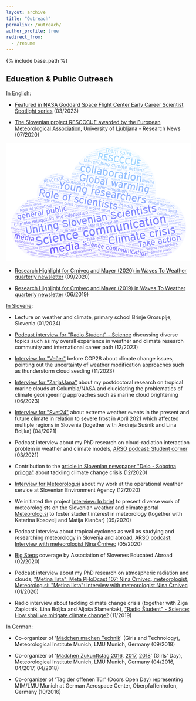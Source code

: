 ```yaml
---
layout: archive
title: "Outreach"
permalink: /outreach/
author_profile: true
redirect_from:
  - /resume
---
```


{% include base_path %}

## Education & Public Outreach

<u>In English</u>:

* [Featured in NASA Goddard Space Flight Center Early Career Scientist Spotlight series](https://science.gsfc.nasa.gov/600/ECSS/Nina-Crnivec.html) (03/2023)<br/>

* [The Slovenian project RESCCCUE awarded by the European Meteorological Association](https://www.uni-lj.si/research_and_development/research_news/interdisciplinary_research/2020070315391882/the_slovenian_project_rescccue_awarded_by_the_european_meteorological_association/), University of Ljubljana - Research News (07/2020)

![RESCCCUE Word Art](/images/RESCCCUE_WordArt.png)

* [Research Highlight for Crnivec and Mayer (2020) in Waves To Weather quarterly newsletter](https://www.wavestoweather.de/communication/dissemination-activities/publications/quarterly_newsletter/2020/w2w_newsletter_q3_2020.pdf) (09/2020)<br/>

* [Research Highlight for Crnivec and Mayer (2019) in Waves To Weather quarterly newsletter](https://www.wavestoweather.de/communication/dissemination-activities/publications/quarterly_newsletter/2019/w2w_newsletter_q2_20191.pdf) (06/2019)<br/>

<u>In Slovene</u>:

* Lecture on weather and climate, primary school Brinje Grosuplje, Slovenia (01/2024)

* [Podcast interview for "Radio Študent" - Science](https://radiostudent.si/znanost/odprti-termin-za-znanost/nocni-program-znanstvene-redakcije-0) discussing diverse topics such as my overall experience in weather and climate research community and international career path (12/2023)

* [Interview for "Večer"](https://vecer.com/slovenija/resevanje-sveta-pred-podnebnim-zlomom-lahko-clovek-spreminja-vreme-in-podnebje-10344702) before COP28 about climate change issues, pointing out the uncertainty of weather modification approaches such as thunderstorm cloud seeding (11/2023)

* [Interview for "Zarja/Jana"](https://novice.svet24.si/revija/jana/clanek/zgodbe/649140df5a399/kako-naredis-oblak) about my postdoctoral research on tropical marine clouds at Columbia/NASA and elucidating the problematics of climate geoingeering approaches such as marine cloud brightening (06/2023)

* [Interview for "Svet24"](https://novice.svet24.si/clanek/novice/slovenija/6073055dc2e54/najvec-skode-bodo-utrpeli-slovenski-sadjarji-vinogradniki-in-cebelarji) about extreme weather events in the present and future climate in relation to severe frost in April 2021 which affected multiple regions in Slovenia (together with Andreja Sušnik and Lina Boljka) (04/2021)

* Podcast interview about my PhD research on cloud-radiation interaction problem in weather and climate models, [ARSO podcast: Student corner](https://meteo.arso.gov.si/uploads/probase/www/fproduct/media/sl/podcast/podcast_20210317_ep057.mp3) (03/2021)

* Contribution to the [article in Slovenian newspaper "Delo - Sobotna priloga"](https://www.delo.si/sobotna-priloga/razglednice-z-vroce-strani-alp/) about tackling climate change crisis (12/2020)

* [Interview for Meteorolog.si](https://meteorolog.si/index.php/2020/12/18/nina-crnivec/) about my work at the operational weather service at Slovenian Environment Agency (12/2020)

* We initiated the project [Interview: In brief](http://meteorolog.si/index.php/2020/09/15/napovednik-intervjuji-na-kratko/) to present diverse work of meteorologists on the Slovenian weather and climate portal [Meteorolog.si](http://meteorolog.si/) to foster student interest in meteorology (together with Katarina Kosovelj and Matija Klančar) (09/2020)

* Podcast interview about tropical cyclones as well as studying and researching meteorology in Slovenia and abroad, [ARSO podcast: Interview with meteorologist Nina Črnivec](http://www.meteo.si/uploads/probase/www/fproduct/media/sl/podcast/podcast_20200520_ep040.mp3) (05/2020)

* [Big Steps](https://www.facebook.com/dvtis/photos/a.1017215245070418/1956902154435051/?type=3&theater) coverage by Association of Slovenes Educated Abroad (02/2020)

* Podcast interview about my PhD research on atmospheric radiation and clouds, ["Metina lista": Meta PHoDcast 107: Nina Črnivec, meteorologist](https://metinalista.si/meta-phodcast-107-nina-crnivec-meteorologinja/), [Meteorolog.si: "Metina lista": Interview with meteorologist Nina Črnivec](http://meteorolog.si/index.php/2020/02/03/metina-lista-intervju-z-meteorologinjo-nino-crnivec/) (01/2020)

* Radio interview about tackling climate change crisis (together with Žiga Zaplotnik, Lina Boljka and Aljoša Slameršak), ["Radio Študent" - Science: How shall we mitigate climate change?](https://radiostudent.si/znanost/zr-intervju/kako-bomo-bla%C5%BEili-podnebne-spremembe?fbclid=IwAR2y3n6dfT9tYwNvE19qQpJQxxlx4NXMCNswiruB8Ier-CspBRPHdpXCQM4) (11/2019)<br/> 

<!---
* Our 'Request of Slovenian researchers to take immediate action on improving the climate change mitigation and adaptation policy' (joint work with [Žiga Zaplotnik](https://zaplotnik.github.io/), [Lina Boljka](https://lina-boljka.github.io/) and [Aljoša Slameršak](https://ictaweb.uab.cat/personal_detail.php?id=4088)) has received extensive media coverage (11-12/2019):
> - **RTV-SLO (MMC):** [Znanstveniki: Slovenija ne kaže pripravljenosti, da bi se na podnebne spremembe odločno odzvala](https://www.rtvslo.si/okolje/novice/znanstveniki-slovenija-ne-kaze-pripravljenosti-da-bi-se-na-podnebne-spremembe-odlocno-odzvala/504612?fbclid=IwAR2Px1cLtDykMJxNszkG6MI1QDOM2LneGWqK70LchAvEST9RBr_VWVjM-7Y)<br/> 
> - **24 ur:** [Odprto pismo: Podnebne spremembe ogrožajo življenja več kot milijarde ljudi](https://www.24ur.com/novice/slovenija/razocarani-slovenski-znanstveniki-politiki-se-ne-zavedajo-resnosti-problema.html)<br/> 
> - **Dnevnik:** [Slovenski raziskovalci pozivajo k odločnemu ukrepanju za blaženje podnebnih sprememb](https://www.dnevnik.si/1042913601/slovenija/slovenski-raziskovalci-pozivajo-k-odlocnemu-ukrepanju-za-blazenje-podnebnih-sprememb)<br/> 
> - **Delo in Sobotna priloga:** [Slovenski raziskovalci pozivajo politiko: Sprejmite bolj ambiciozen podnebni načrt!](https://www.delo.si/novice/okolje/slovenski-raziskovalci-pozivajo-politiko-sprejmite-bolj-ambiciozen-podnebni-nacrt-247970.html)<br/>  
> - **STA-Znanost:** [Slovenski raziskovalci pozivajo k odločnemu ukrepanju za blaženje podnebnih sprememb](http://znanost.sta.si/2696264/slovenski-raziskovalci-pozivajo-k-odlocnemu-ukrepanju-za-blazenje-podnebnih-sprememb)<br/> 
> - **Mladina:** [Slovenski znanstveniki o podnebnih spremembah: Naša moralna in etična dolžnost je pozvati k ukrepanju](https://www.mladina.si/194097/slovenski-znanstveniki-o-podnebnih-spremembah-nasa-moralna-in-eticna-dolznost-je-pozvati-k-ukr/)<br/>  
> - **Večer:** [Znanstveniki pozivajo vlado, državni zbor in državni svet: "Ukrepajte!"](https://www.vecer.com/znanstveniki-pozivajo-vlado-drzavni-zbor-in-drzavni-svet-ukrepajte-10089051)<br/> 
> - **Slovenske novice:** [Grožnje Pahorju in Šarcu: pred Slovenijo katastrofalne spremembe](https://www.slovenskenovice.si/novice/slovenija/clanek/groznje-pahorju-in-sarcu-pred-slovenijo-katastrofalne-spremembe-247919)<br/>  
> - **Finance:** [Slovenski raziskovalci: vlada naj vključi podnebno problematiko v obvezen šolski program](https://oe.finance.si/8954794)<br/> 
> - **Politiks:** [Slovenski raziskovalci pozivajo k odločnemu ukrepanju za blaženje podnebnih sprememb](http://www.politikis.si/2019/11/slovenski-raziskovalci-pozivajo-k-odlocnemu-ukrepanju-za-blazenje-podnebnih-sprememb/)<br/> 
> - **TIMES.si:** [Slovenski raziskovalci: vlada naj vključi podnebno problematiko v obvezen šolski program](http://www.times.si/slovenija/slovenski-raziskovalci-vlada-naj-vkljuci-podnebno-problematiko-v-obvezen-solski-program--8eab3057b4f399f34eedc14a0423913804034be6.html)<br/> 
> - **Meteorolog.si** (November): [Podnebne spremembe – Odprto pismo](http://meteorolog.si/index.php/2019/11/11/podnebne-spremembe-odprto-pismo/)<br/> 
> - **Meteorolog.si** (December): [Odzivi na Zahtevo slovenskih raziskovalcev za sprejetje takojšnjih ukrepov za blaženje podnebnih sprememb in prilagajanje nanje](http://meteorolog.si/index.php/2019/12/13/odzivi-na-zahtevo-slovenskih-raziskovalcev-za-sprejetje-takojsnjih-ukrepov-za-blazenje-podnebnih-sprememb-in-prilagajanje-nanje/)<br/> 
> - **Zeleni Genij:** [Odprto pismo: Podnebne spremembe ogrožajo življenja več kot milijarde ljudi](https://zelenigenij.24ur.com/odprto-pismo-podnebne-spremembe-ogrozajo-zivljenja-vec-kot-milijarde-ljudi.html)<br/> 
> - **Kvardakadabra:** [Zahteva slovenskih znanstvenikov za sprejetje takojšnjih ukrepov  za blaženje podnebnih sprememb in prilagajanje nanje](https://www.scribd.com/document/434444707/Zahteva-slovenskih-znanstvenikov-za-sprejetje-takoj%C5%A1njih-ukrepov-za-bla%C5%BEenje-podnebnih-sprememb-in-prilagajanje-nanje?fbclid=IwAR07Noqc0WUfEeGxoe44hf0LuPNbSMlc3NKxCK9OCj7hNXaymeyW7ozgUGg)<br/> 
> - **Metropolitan:** [120 slovenskih strokovnjakov za odločno ukrepanje pri blaženju podnebnih sprememb](https://www.metropolitan.si/aktualno/120-slovenskih-strokovnjakov-za-odlocno-ukrepanje-pri-blazenju-podnebnih-sprememb/)<br/> 
> - **Hudo:** [Zaskrbljeni slovenski raziskovalci državo pozivajo k sprejetju takojšnjih ukrepov za blaženje podnebnih sprememb in prilagajanju nanje](https://hudo.com/si/2019/11/11/zaskrbljeni-slovenski-raziskovalci-drzavo-pozivajo-k-sprejetju-takojsnjih-ukrepov-za-blazenje-podnebnih-sprememb-prilagajanju-nanje/)<br/> 
> - **Svet24:** [Slovenija ne kaže pripravljenosti, da bi se na grožnjo podnebnih sprememb odzvala z odločnimi ukrepi](https://novice.svet24.si/clanek/novice/svet/5df8e1f62d92a/slovenija-ne-kaze-pripravljenosti-da-bi-se-na-groznjo-podnebnih-sprememb-odzvala-z-odlocnimi-ukrepi)<br/> 
> - **Zarja/Jana** (November): [Smo pozabili? Ljudje umirajo!](https://revijazarja.si/clanek/ljudje/5dd2bb059e1b5/smo-pozabili-ljudje-umirajo)<br/> 
> - **Zarja/Jana** (December): [Smo v usodnem času za človeštvo](https://revijazarja.si/clanek/zgodbe/5dee3441f3ac2/smo-v-usodnem-casu-za-clovestvo)<br/> 
> - **ARSO podcast:** [Podnebne spremembe - ukrepajmo zdaj!](https://meteo.arso.gov.si/uploads/probase/www/fproduct/media/sl/podcast/podcast_20191204_ep027.mp3)<br/> 
> - **Radio Študent:** [Kako bomo blažili podnebne spremembe?](https://radiostudent.si/znanost/zr-intervju/kako-bomo-bla%C5%BEili-podnebne-spremembe)<br/> 
> - **Radio Rai Furlanija Julijska Krajina:** [Poziv politikom in odločevalcem v Sloveniji za blažitev podnebnih sprememb na podubo štirih mladih slovenskih znanstvenikov (Hevreka del 18/11/2019)](http://www.rai.it/dl/portali/site/articolo/ContentItem-99a019aa-ca1e-4865-b5e0-bc047ac1bab4.html)<br/> 
  Mentioned also in:
> - **Frekvenca X - Val 202** (01/2020): [Stopinja in pol 1/4: Ko narava ni več naravna](https://val202.rtvslo.si/2019/12/frekvenca-x-177/)<br/> 
> - **Metina lista** (01/2020): [Meta PHoDcast 107: Nina Črnivec, meteorologinja](https://metinalista.si/meta-phodcast-107-nina-crnivec-meteorologinja/)<br/> 
> - **RTV-SLO (Dnevnik)** (01/2020): [Neizkoriščen sklad za podnebne spremembe](https://4d.rtvslo.si/arhiv/dnevnik/174665542/00:00:00)<br/> 
-->

<u>In German</u>:

* Co-organizer of '[Mädchen machen Technik](https://www.wavestoweather.de/equal_opportunity/activities/maedchenmachentechnik2018/index.html)' (Girls and Technology), Meteorological Institute Munich, LMU Munich, Germany (09/2018)<br/>

* Co-organizer of '[Mädchen Zukunftstag 2016](https://www.wavestoweather.de/equal_opportunity/activities/girls_day_2016/index.html), [2017](https://www.wavestoweather.de/equal_opportunity/activities/girls_day_2017/index.html), [2018](https://www.wavestoweather.de/equal_opportunity/activities/girlsday-2018/index.html)' (Girls' Day), Meteorological Institute Munich, LMU Munich, Germany (04/2016, 04/2017, 04/2018)<br/>

* Co-organizer of 'Tag der offenen Tür' (Doors Open Day) representing MIM/LMU Munich at German Aerospace Center, Oberpfaffenhofen, Germany (10/2016)








